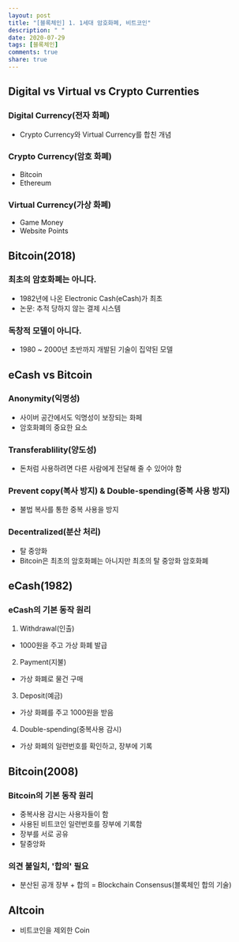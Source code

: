 ```yaml
---
layout: post
title: "[블록체인] 1. 1세대 암호화폐, 비트코인"
description: " "
date: 2020-07-29
tags: [블록체인]
comments: true
share: true
---
```



## Digital vs Virtual vs Crypto Currenties

### Digital Currency(전자 화폐)

- Crypto Currency와 Virtual Currency를 합친 개념

### Crypto Currency(암호 화폐)

- Bitcoin
- Ethereum

### Virtual Currency(가상 화폐)

- Game Money
- Website Points

## Bitcoin(2018)

### 최초의 암호화폐는 아니다.

- 1982년에 나온 Electronic Cash(eCash)가 최초
- 논문: 추적 당하지 않는 결제 시스템

### 독창적 모델이 아니다.

- 1980 ~ 2000년 초반까지 개발된 기술이 집약된 모델

## eCash vs Bitcoin

### Anonymity(익명성)

- 사이버 공간에서도 익명성이 보장되는 화페
- 암호화폐의 중요한 요소

### Transferablility(양도성)

- 돈처럼 사용하려면 다른 사람에게 전달해 줄 수 있어야 함

### Prevent copy(복사 방지) & Double-spending(중복 사용 방지)

- 불법 복사를 통한 중복 사용을 방지

### Decentralized(분산 처리)

- 탈 중앙화
- Bitcoin은 최초의 암호화폐는 아니지만 최초의 탈 중앙화 암호화폐

## eCash(1982)

### eCash의 기본 동작 원리

1. Withdrawal(인출)

- 1000원을 주고 가상 화폐 발급

2. Payment(지불)

- 가상 화폐로 물건 구매

3. Deposit(예금)

- 가상 화폐를 주고 1000원을 받음

4. Double-spending(중복사용 감시)

- 가상 화폐의 일련번호를 확인하고, 장부에 기록

## Bitcoin(2008)

### Bitcoin의 기본 동작 원리

- 중복사용 감시는 사용자들이 함
- 사용된 비트코인 일련번호를 장부에 기록함
- 장부를 서로 공유
- 탈중앙화

### 의견 불일치, '합의' 필요

- 분산된 공개 장부 + 합의 = Blockchain Consensus(블록체인 합의 기술)

## Altcoin

- 비트코인을 제외한 Coin
